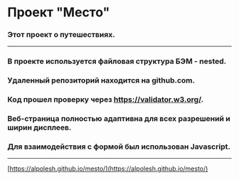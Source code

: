 # Проект "Место"
### Этот проект о путешествиях. 
***
### В проекте используется файловая структура БЭМ - nested.
### Удаленный репозиторий находится на github.com.
### Код прошел проверку через https://validator.w3.org/. 
### Веб-страница полностью адаптивна для всех разрешений и ширин дисплеев. 
### Для взаимодействия с формой был использован Javascript.

***
[https://alpolesh.github.io/mesto/](https://alpolesh.github.io/mesto/)